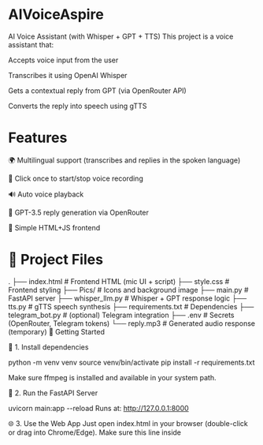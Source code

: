 # AIVoiceAspire

AI Voice Assistant (with Whisper + GPT + TTS)
This project is a voice assistant that:

Accepts voice input from the user

Transcribes it using OpenAI Whisper

Gets a contextual reply from GPT (via OpenRouter API)

Converts the reply into speech using gTTS

# Features
🌍 Multilingual support (transcribes and replies in the spoken language)

🎤 Click once to start/stop voice recording

🔊 Auto voice playback

🧠 GPT-3.5 reply generation via OpenRouter

🧾 Simple HTML+JS frontend

# 📁 Project Files


.
├── index.html           # Frontend HTML (mic UI + script)
├── style.css            # Frontend styling
├── Pics/                # Icons and background image
├── main.py              # FastAPI server
├── whisper_llm.py       # Whisper + GPT response logic
├── tts.py               # gTTS speech synthesis
├── requirements.txt     # Dependencies
├── telegram_bot.py      # (optional) Telegram integration
├── .env                 # Secrets (OpenRouter, Telegram tokens)
└── reply.mp3            # Generated audio response (temporary)
🚀 Getting Started

🔧 1. Install dependencies

python -m venv venv
source venv/bin/activate
pip install -r requirements.txt

Make sure ffmpeg is installed and available in your system path.

🧪 2. Run the FastAPI Server

uvicorn main:app --reload
Runs at: http://127.0.0.1:8000

🌐 3. Use the Web App
Just open index.html in your browser (double-click or drag into Chrome/Edge).
Make sure this line inside <script> points to your backend:

fetch('http://127.0.0.1:8000/upload', { ...
🔁 If you deploy using ngrok, replace with your HTTPS URL.

🤖 4.Use the Telegram Bot
Edit your .env:
TELEGRAM_BOT_TOKEN=your_bot_token
OPENROUTER_API_KEY=your_openrouter_key

Then run:

python telegram_bot.py
🔑 Environment Variables

Create a .env file in the root directory with:

OPENROUTER_API_KEY=your_openrouter_api_key
TELEGRAM_BOT_TOKEN=your_telegram_bot_token

📦 Requirements
Install via:

pip install -r requirements.txt

# Credits
Whisper

OpenRouter

gTTS

Inspired by natural multimodal human-AI interaction

